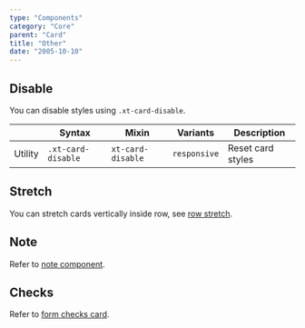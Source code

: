 ```yaml
---
type: "Components"
category: "Core"
parent: "Card"
title: "Other"
date: "2005-10-10"
---
```


## Disable

You can disable styles using `.xt-card-disable`.

<div class="xt-overflow-sub overflow-y-hidden overflow-x-scroll my-4 xt-m-auto w-full">

|                      | Syntax                          | Mixin            | Variants               | Description                   |
| ----------------------- | ---------------------------- | -----------------| ----------------------------- |----------------------------- |
| Utility                  | `.xt-card-disable`       | `xt-card-disable`                | `responsive`                | Reset card styles            |

</div>

<demo>
  <demovanilla src="vanilla/components/core/card/disable">
  </demovanilla>
</demo>

## Stretch

You can stretch cards vertically inside row, see [row stretch](/components/core/row/other#stretch).

## Note

Refer to [note component](/components/core/note).

## Checks

Refer to [form checks card](/components/core/form/other#checks-card).

